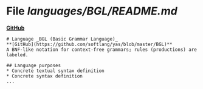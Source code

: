 # File _languages/BGL/README.md_
**[GitHub](https://github.com/softlang/yas/blob/master/languages/BGL/README.md)**
```
# Language _BGL (Basic Grammar Language)_
**[GitHub](https://github.com/softlang/yas/blob/master/BGL)**
A BNF-like notation for context-free grammars; rules (productions) are labeled.

## Language purposes
* Concrete textual syntax definition
* Concrete syntax definition
...
```
